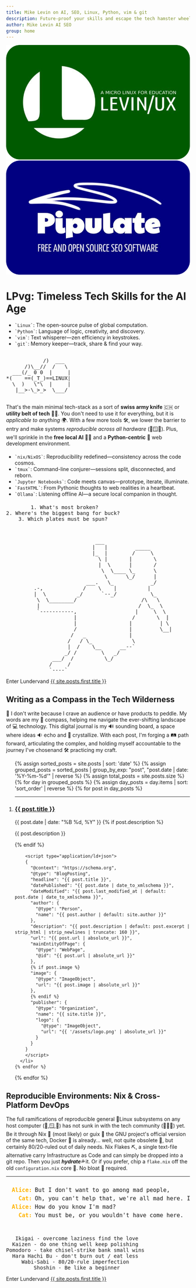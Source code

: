 ```yaml
---
title: Mike Levin on AI, SEO, Linux, Python, vim & git
description: Future-proof your skills and escape the tech hamster wheel with Linux, Python, vim & git (LPvg) including NixOS, Jupyter, FastHTML and an AI stack to resist obsolescence.
author: Mike Levin AI SEO
group: home
---
```


<div class="logo-container">
    <div class="logo-item">
        <a href="/levinux/">
            <img src="/assets/logo/Levinux.PNG" alt="Levinux Logo - Linux-based educational operating system for beginners" />
        </a>
    </div>
    <div class="logo-item">
        <a href="/pipulate/">
            <img src="/assets/logo/Pipulate.PNG" alt="Pipulate Logo - Open source SEO software for data-driven marketing" />
        </a>
    </div>
</div>

# LPvg: Timeless Tech Skills for the AI Age

<div class="lpvg-container">
  <div class="lpvg-list">
    <ul>
      <li><code class="language-plaintext highlighter-rouge">`Linux`</code>: The open-source pulse of global computation.</li>
      <li><code class="language-plaintext highlighter-rouge">`Python`</code>: Language of logic, creativity, and discovery.</li>
      <li><code class="language-plaintext highlighter-rouge">`vim`</code>: Text whisperer—zen efficiency in keystrokes.</li>
      <li><code class="language-plaintext highlighter-rouge">`git`</code>: Memory keeper—track, share & find your way.</li>
    </ul>
  </div>
  <div class="lpvg-ascii">
    <pre><a href="/rabbit/" style="text-decoration: none;">
            /)  ___
      /)\__//  /   \
  ___(/_ 0 0  |     |
*(    ==(_T_)==LINUX|
  \  )   \"\  |     |
   |__>-\_>_>  \___/</a>
    </pre>
  </div>
</div>

That's the main minimal tech-stack as a sort of **swiss army knife** 🇨🇭 or **utility belt of tech** 🦸‍♂️. You don't need to use it for everything, but it is *applicable to anything* 🌍. With a few more tools 🛠️, we lower the barrier to entry and make systems *reproducible across all hardware* (️🍎🪟🐧). Plus, we'll sprinkle in the **free local AI** 🤖🧠 and a **Python-centric** 🐍 web development environment.

<div style="margin-top: 2vw; margin-bottom: 2vw;">
  <ul>
    <li><code class="language-plaintext highlighter-rouge">`nix/NixOS`</code>: Reproducibility redefined—consistency across the code cosmos.</li>
    <li><code class="language-plaintext highlighter-rouge">`tmux`</code>: Command-line conjurer—sessions split, disconnected, and reborn.</li>
    <li><code class="language-plaintext highlighter-rouge">`Jupyter Notebooks`</code>: Code meets canvas—prototype, iterate, illuminate.</li>
    <li><code class="language-plaintext highlighter-rouge">`FastHTML`</code>: From Pythonic thoughts to web realities in a heartbeat.</li>
    <li><code class="language-plaintext highlighter-rouge">`Ollama`</code>: Listening offline AI—a secure local companion in thought.</li>
  </ul>
</div>

<div class="wisdom">
<pre>
        1. What's most broken?
2. Where's the biggest bang for buck?
    3. Which plates must be spun?
</pre>
</div>

<br />

<div class="ascii-alice">
<pre>
                             ___
                            |   |         _____
                            |_  |        /     \
                              \ |       |       \
                              |  \      |       /
                               \  \____ \_      \
                                \      \_/      |
                          ___.   \_            _/
         .-,             /    \    |          |
         |  \          _/      `--_/           \_
          \  \________/                     /\   \
          |                                /  \_  \
          `-----------,                   |     \  \
                      |                  /       \  |
                      |                 |         | \
                      /                 |         \__|
                     /   _              |
                    /   / \_             \
                    |  /    \__      __--`
                   _/ /        \   _/
               ___/  /          \_/
              /     /
              `----`
</pre>
</div>

<div class="next-post">
  <div class="previous-post placeholder"></div>
  <div class="next-post">
    <span class="nav-label">Enter Lundervand</span>
    <a href="{{ site.posts.first.url | relative_url }}">
      <span>{{ site.posts.first.title }}</span>
    </a>
  </div>
</div>

## Writing as a Compass in the Tech Wilderness

📝 I don't write because I crave an audience or have products to peddle. My words are my 🧭 compass, helping me navigate the ever-shifting landscape of 💻 technology. This digital journal is my 🔊 sounding board, a space where ideas 🔉 echo and 💎 crystallize. With each post, I'm forging a 🛤️ path forward, articulating the complex, and holding myself accountable to the journey I've chosen&#151;and 🛠️ practicing my craft.

<ol reversed>
  {% assign sorted_posts = site.posts | sort: 'date' %}
  {% assign grouped_posts = sorted_posts | group_by_exp: "post", "post.date | date: '%Y-%m-%d'" | reverse %}
  {% assign total_posts = site.posts.size %}
  {% for day in grouped_posts %}
    {% assign day_posts = day.items | sort: 'sort_order' | reverse %}
    {% for post in day_posts %}
      <li value="{{ total_posts | minus: forloop.index0 }}"><hr />
        <h3><a href="{{ post.url }}" class="arrow-link">{{ post.title }}</a></h3>
        <span class="post-date">{{ post.date | date: "%B %d, %Y" }}</span>
        {% if post.description %}
          <p>{{ post.description }}</p>
        {% endif %}
        
        <script type="application/ld+json">
        {
          "@context": "https://schema.org",
          "@type": "BlogPosting",
          "headline": "{{ post.title }}",
          "datePublished": "{{ post.date | date_to_xmlschema }}",
          "dateModified": "{{ post.last_modified_at | default: post.date | date_to_xmlschema }}",
          "author": {
            "@type": "Person",
            "name": "{{ post.author | default: site.author }}"
          },
          "description": "{{ post.description | default: post.excerpt | strip_html | strip_newlines | truncate: 160 }}",
          "url": "{{ post.url | absolute_url }}",
          "mainEntityOfPage": {
            "@type": "WebPage",
            "@id": "{{ post.url | absolute_url }}"
          },
          {% if post.image %}
          "image": {
            "@type": "ImageObject",
            "url": "{{ post.image | absolute_url }}"
          },
          {% endif %}
          "publisher": {
            "@type": "Organization",
            "name": "{{ site.title }}",
            "logo": {
              "@type": "ImageObject",
              "url": "{{ '/assets/logo.png' | absolute_url }}"
            }
          }
        }
        </script>
      </li>
    {% endfor %}
  {% endfor %}
</ol>

## Reproducible Environments: Nix & Cross-Platform DevOps

The full ramifications of reproducible general 🐧Linux subsystems on any host computer (🍎,🪟,🐧) has not sunk in with the tech community (💃🕺🏿) yet. Be it through Nix 🧰 (most likely) or guix 🦬 the GNU project's official version of the same tech, Docker 🐳 is already... well, not quite obsolete 👻, but certainly 80/20-ruled out of daily needs. Nix Flakes ⛏️, a single text-file alternative carry Infrastructure as Code and can simply be dropped into a git repo. Then you just ***hydrate💦*** it. Or if you prefer, chip a `flake.nix` off the old `configuration.nix` core 💎. No bloat 🐳 required.

---

<div class="wisdom dialogue" style="border-radius: 10px; overflow: hidden; max-width: fit-content; margin: 0 auto;">
<pre style="font-size: 1.1em; line-height: 1; display: grid; grid-template-columns: auto 1fr; gap: 0.5em; padding: 1em; margin: 0;">
<span style="font-weight: bold; color: #ffb300; text-align: right;">Alice:</span> <span style="display: block;">But I don't want to go among mad people,</span>
<span style="font-weight: bold; color: #ffb300; text-align: right;">Cat:</span> <span style="display: block;">Oh, you can't help that, we're all mad here. I'm mad. You're mad.</span>
<span style="font-weight: bold; color: #ffb300; text-align: right;">Alice:</span> <span style="display: block;">How do you know I'm mad?</span>
<span style="font-weight: bold; color: #ffb300; text-align: right;">Cat:</span> <span style="display: block;">You must be, or you wouldn't have come here.</span>
</pre>
</div>

<br />

<div class="wisdom">
<pre>
   Ikigai - overcome laziness find the love
  Kaizen - do one thing well keep polishing
Pomodoro - take chisel-strike bank small wins
  Hara Hachi Bu - don't burn out / eat less
     Wabi-Sabi - 80/20-rule imperfection
         Shoshin - Be like a beginner
</pre>
</div>

<div class="next-post">
  <div class="previous-post placeholder"></div>
  <div class="next-post">
    <span class="nav-label">Enter Lundervand</span>
    <a href="{{ site.posts.first.url | relative_url }}">
      <span>{{ site.posts.first.title }}</span>
    </a>
  </div>
</div>
